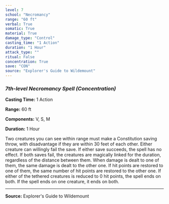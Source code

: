 ```yaml
---
level: 7
school: "Necromancy"
range: "60 ft"
verbal: True
somatic: True
material: True
damage_type: "Control"
casting_time: "1 Action"
duration: "1 Hour"
attack_type: ""
ritual: False
concentration: True
save: "CON"
source: "Explorer's Guide to Wildemount"
---
```


### *7th-level Necromancy Spell* *(Concentration)*

**Casting Time:** 1 Action

**Range:** 60 ft

**Components:** V, S, M

**Duration:** 1 Hour

Two creatures you can see within range must make a Constitution saving throw, with disadvantage if they are within 30 feet of each other. Either creature can willingly fail the save. If either save succeeds, the spell has no effect. If both saves fail, the creatures are magically linked for the duration, regardless of the distance between them. When damage is dealt to one of them, the same damage is dealt to the other one. If hit points are restored to one of them, the same number of hit points are restored to the other one. If either of the tethered creatures is reduced to 0 hit points, the spell ends on both. If the spell ends on one creature, it ends on both.

---
**Source:** Explorer's Guide to Wildemount
